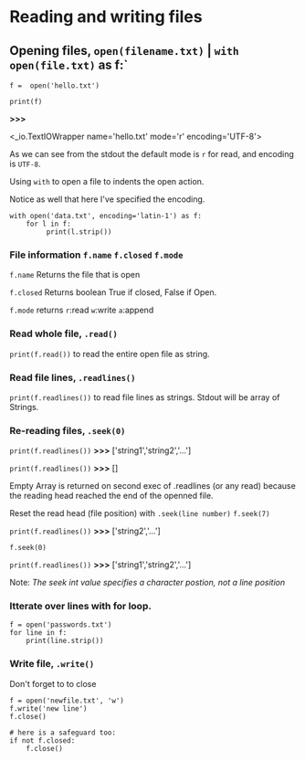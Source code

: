 # Reading and writing files
## Opening files, `open(filename.txt)` | `with open(file.txt)` as f:`
`f =  open('hello.txt')`

`print(f)`

__>>>__

<_io.TextIOWrapper name='hello.txt' mode='r' encoding='UTF-8'>

As we can see from the stdout the default mode is `r` for read, and encoding is `UTF-8`.

Using `with` to open a file to indents the open action.

Notice as well that here I've specified the encoding.
```
with open('data.txt', encoding='latin-1') as f:
    for l in f:
         print(l.strip())
```
### File information `f.name` `f.closed` `f.mode`
`f.name` Returns the file that is open

`f.closed` Returns boolean True if closed, False if Open.

`f.mode` returns `r`:read `w`:write  `a`:append
### Read whole file, `.read()`
`print(f.read())` to read the entire open file as string.
### Read file lines, `.readlines()`
`print(f.readlines())` to read file lines as strings. Stdout will be array of Strings.
### Re-reading files, `.seek(0)`
`print(f.readlines())` __>>>__ ['string1','string2','...']

`print(f.readlines())` __>>>__ []

Empty Array is returned on second exec of .readlines (or any read) because the reading head reached the end of the openned file.

Reset the read head (file position) with `.seek(line number)`
`f.seek(7)` 

`print(f.readlines())` __>>>__ ['string2','...']

`f.seek(0)` 

`print(f.readlines())` __>>>__ ['string1','string2','...']

Note: _The seek int value specifies a character postion, not a line position_
### Itterate over lines with for loop.
```
f = open('passwords.txt')
for line in f:
    print(line.strip())
```
### Write file, `.write()` 
Don't forget to to close 
```
f = open('newfile.txt', 'w')
f.write('new line')
f.close()

# here is a safeguard too:
if not f.closed:
    f.close()

```
